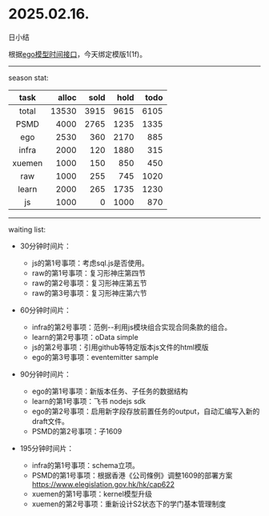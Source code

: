 # 2025.02.16.
日小结

<a id="top"></a>
根据[ego模型时间接口](https://gitee.com/hyg/blog/blob/master/timeflow.md)，今天绑定模版1(1f)。

<a id="index"></a>

---
season stat:

| task | alloc | sold | hold | todo |
| :---: | ---: | ---: | ---: | ---: |
| total | 13530 | 3915 | 9615 | 6105 |
| PSMD | 4000 | 2765 | 1235 | 1335 |
| ego | 2530 | 360 | 2170 | 885 |
| infra | 2000 | 120 | 1880 | 315 |
| xuemen | 1000 | 150 | 850 | 450 |
| raw | 1000 | 255 | 745 | 1020 |
| learn | 2000 | 265 | 1735 | 1230 |
| js | 1000 | 0 | 1000 | 870 |

---
waiting list:


- 30分钟时间片：
  - js的第1号事项：考虑sql.js是否使用。
  - raw的第1号事项：复习形神庄第四节
  - raw的第2号事项：复习形神庄第五节
  - raw的第3号事项：复习形神庄第六节

- 60分钟时间片：
  - infra的第2号事项：范例--利用js模块组合实现合同条款的组合。
  - learn的第2号事项：oData simple
  - js的第2号事项：引用github等特定版本js文件的html模版
  - ego的第3号事项：eventemitter sample

- 90分钟时间片：
  - ego的第1号事项：新版本任务、子任务的数据结构
  - learn的第1号事项：飞书 nodejs sdk
  - ego的第2号事项：启用新字段存放前置任务的output，自动汇编写入新的draft文件。
  - PSMD的第2号事项：子1609

- 195分钟时间片：
  - infra的第1号事项：schema立项。
  - PSMD的第1号事项：根据香港《公司條例》调整1609的部署方案 https://www.elegislation.gov.hk/hk/cap622
  - xuemen的第1号事项：kernel模型升级
  - xuemen的第2号事项：重新设计S2状态下的学门基本管理制度
